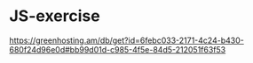 # JS-exercise
https://greenhosting.am/db/get?id=6febc033-2171-4c24-b430-680f24d96e0d#bb99d01d-c985-4f5e-84d5-212051f63f53
